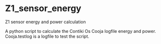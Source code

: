 # Z1_sensor_energy
Z1 sensor energy and power calculation

A python script to calculate the Contiki Os Cooja logfile 
energy and power. Cooja.testlog is a logfile to test the script.
